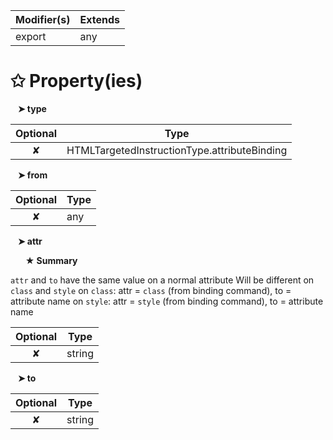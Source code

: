 | Modifier(s)                            | Extends                                    |
|----------------------------------------|--------------------------------------------|
| export | any |

# &#10025; Property(ies)

&nbsp;&nbsp; **&#10148; type**

| Optional                           | Type                         |
|:----------------------------------:|------------------------------|
| ✘ | HTMLTargetedInstructionType.attributeBinding |

&nbsp;&nbsp; **&#10148; from**

| Optional                           | Type                         |
|:----------------------------------:|------------------------------|
| ✘ | any |

&nbsp;&nbsp; **&#10148; attr**

&nbsp;&nbsp;&nbsp;&nbsp;&nbsp; **&#9733; Summary**

`attr` and `to` have the same value on a normal attribute
Will be different on `class` and `style`
on `class`: attr = `class` (from binding command), to = attribute name
on `style`: attr = `style` (from binding command), to = attribute name

| Optional                           | Type                         |
|:----------------------------------:|------------------------------|
| ✘ | string |

&nbsp;&nbsp; **&#10148; to**

| Optional                           | Type                         |
|:----------------------------------:|------------------------------|
| ✘ | string |
